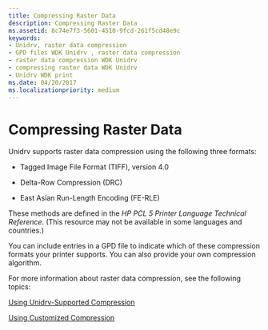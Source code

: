 ```yaml
---
title: Compressing Raster Data
description: Compressing Raster Data
ms.assetid: 8c74e7f3-5601-4510-9fcd-261f5cd48e9c
keywords:
- Unidrv, raster data compression
- GPD files WDK Unidrv , raster data compression
- raster data compression WDK Unidrv
- compressing raster data WDK Unidrv
- Unidrv WDK print
ms.date: 04/20/2017
ms.localizationpriority: medium
---
```


# Compressing Raster Data





Unidrv supports raster data compression using the following three formats:

-   Tagged Image File Format (TIFF), version 4.0

-   Delta-Row Compression (DRC)

-   East Asian Run-Length Encoding (FE-RLE)

These methods are defined in the *HP PCL 5 Printer Language Technical Reference*. (This resource may not be available in some languages and countries.)

You can include entries in a GPD file to indicate which of these compression formats your printer supports. You can also provide your own compression algorithm.

For more information about raster data compression, see the following topics:

[Using Unidrv-Supported Compression](using-unidrv-supported-compression.md)

[Using Customized Compression](using-customized-compression.md)

 

 




